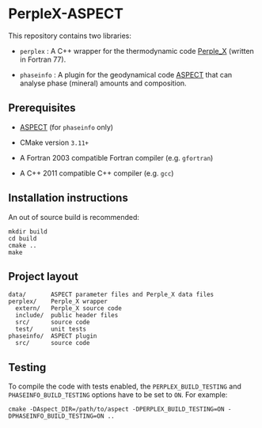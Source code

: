 # PerpleX-ASPECT

This repository contains two libraries: 

- `perplex` : A C++ wrapper for the thermodynamic code [Perple_X](perplex.ethz.ch) (written in Fortran 77).

- `phaseinfo` : A plugin for the geodynamical code [ASPECT](aspect.geodynamics.org) that can analyse phase (mineral) amounts and composition.

## Prerequisites

- [ASPECT](github.com/geodynamics/aspect) (for `phaseinfo` only)

- CMake version `3.11+`

- A Fortran 2003 compatible Fortran compiler (e.g. `gfortran`)

- A C++ 2011 compatible C++ compiler (e.g. `gcc`)

## Installation instructions

An out of source build is recommended:

	mkdir build
	cd build
	cmake ..
	make
	
## Project layout

	data/		ASPECT parameter files and Perple_X data files
	perplex/	Perple_X wrapper
	  extern/	Perple_X source code
	  include/	public header files
	  src/		source code
	  test/		unit tests
	phaseinfo/	ASPECT plugin
	  src/		source code

## Testing

To compile the code with tests enabled, the `PERPLEX_BUILD_TESTING` and `PHASEINFO_BUILD_TESTING` options have to be set to `ON`. For example:

    cmake -DAspect_DIR=/path/to/aspect -DPERPLEX_BUILD_TESTING=ON -DPHASEINFO_BUILD_TESTING=ON ..
